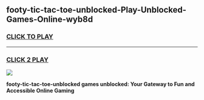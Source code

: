 
## footy-tic-tac-toe-unblocked-Play-Unblocked-Games-Online-wyb8d
<h3>
<a href="https://premium76.site?title=footy-tic-tac-toe-unblocked&ref=25A">CLICK TO PLAY</a></h3>
<hr>

<h3>
<a href="https://premium76.site?title=footy-tic-tac-toe-unblocked&ref=25A">CLICK 2 PLAY</a>
  
</h3>

<a href="https://premium76.site?title=footy-tic-tac-toe-unblocked&ref=25A"><img src="https://clearcache.store/games.png"></a>


**footy-tic-tac-toe-unblocked games unblocked: Your Gateway to Fun and Accessible Online Gaming**
